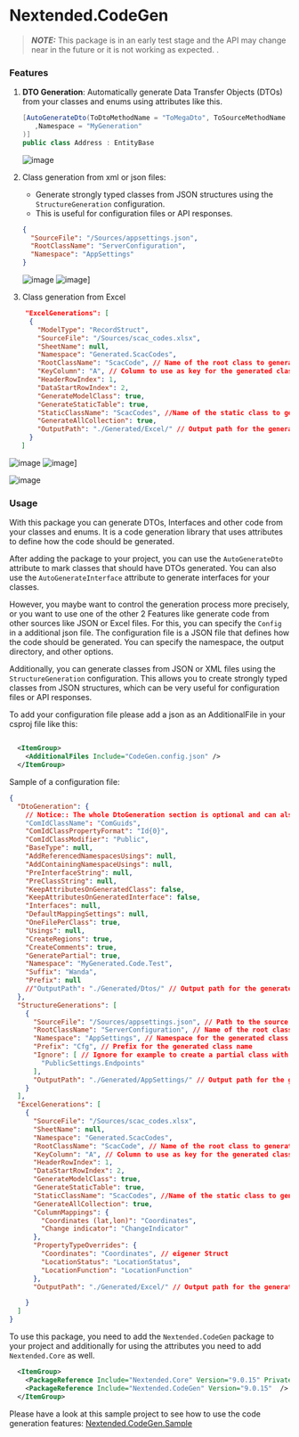 ﻿# Nextended.CodeGen

> **_NOTE:_**  This package is in an early test stage and the API may change near in the future 
or it is not working as expected. 
.

### Features
 1. **DTO Generation**: Automatically generate Data Transfer Objects (DTOs) from your classes and enums using attributes like this.
     ```c#
     [AutoGenerateDto(ToDtoMethodName = "ToMegaDto", ToSourceMethodName = "AsSrc", IsComCompatible = true
        ,Namespace = "MyGeneration"
    )]
    public class Address : EntityBase

     ```
    ![image](https://raw.githubusercontent.com/fgilde/Nextended/refs/heads/main/images/1.dto_result.png)
 

 2. Class generation from xml or json files: 
    - Generate strongly typed classes from JSON structures using the `StructureGeneration` configuration.
    - This is useful for configuration files or API responses.
    ```json
    {
      "SourceFile": "/Sources/appsettings.json",
      "RootClassName": "ServerConfiguration",
      "Namespace": "AppSettings"
    }
    ```
    ![image](https://raw.githubusercontent.com/fgilde/Nextended/refs/heads/main/images/2.app_settings.json_sample.png)
    ![image](https://raw.githubusercontent.com/fgilde/Nextended/refs/heads/main/images/3.Appsettings%20result.png)]


   1. Class generation from Excel
   ```json
       "ExcelGenerations": [
        {
          "ModelType": "RecordStruct",
          "SourceFile": "/Sources/scac_codes.xlsx",
          "SheetName": null,
          "Namespace": "Generated.ScacCodes",
          "RootClassName": "ScacCode", // Name of the root class to generate
          "KeyColumn": "A", // Column to use as key for the generated class e.g. "A" for the first column B,C etc.
          "HeaderRowIndex": 1,
          "DataStartRowIndex": 2,
          "GenerateModelClass": true,
          "GenerateStaticTable": true,
          "StaticClassName": "ScacCodes", //Name of the static class to generate
          "GenerateAllCollection": true,         
          "OutputPath": "./Generated/Excel/" // Output path for the generated file, if its null or unset the files will added to generation source
        }
      ]
   ```
   ![image](https://raw.githubusercontent.com/fgilde/Nextended/refs/heads/main/images/4.excel_source.png)
   ![image](https://raw.githubusercontent.com/fgilde/Nextended/refs/heads/main/images/5.excel_model_result.png)]
   
   ![image](https://raw.githubusercontent.com/fgilde/Nextended/refs/heads/main/images/6.excel_list_result.png)


### Usage
With this package you can generate DTOs, Interfaces and other code from your classes and enums.
It is a code generation library that uses attributes to define how the code should be generated.

After adding the package to your project, you can use the `AutoGenerateDto` attribute to mark classes that should have DTOs generated. You can also use the `AutoGenerateInterface` attribute to generate interfaces for your classes.

However, you maybe want to control the generation process more precisely, or you want to use one of the other 2 Features 
like generate code from other sources like JSON or Excel files.
For this, you can specify the `Config` in a additional json file. 
The configuration file is a JSON file that defines how the code should be generated. 
You can specify the namespace, the output directory, and other options.

Additionally, you can generate classes from JSON or XML files using the `StructureGeneration` configuration. 
This allows you to create strongly typed classes from JSON structures, 
which can be very useful for configuration files or API responses.


To add your configuration file please add a json as an AdditionalFile in your csproj file like this:

```xml

  <ItemGroup>
    <AdditionalFiles Include="CodeGen.config.json" />
  </ItemGroup>
```

Sample of a configuration file:


```json
{
  "DtoGeneration": {
    // Notice:: The whole DtoGeneration section is optional and can also be overridden if set on the Attributes.
    "ComIdClassName": "ComGuids",
    "ComIdClassPropertyFormat": "Id{0}",
    "ComIdClassModifier": "Public",
    "BaseType": null,
    "AddReferencedNamespacesUsings": null,
    "AddContainingNamespaceUsings": null,
    "PreInterfaceString": null,
    "PreClassString": null,
    "KeepAttributesOnGeneratedClass": false,
    "KeepAttributesOnGeneratedInterface": false,
    "Interfaces": null,
    "DefaultMappingSettings": null,
    "OneFilePerClass": true,
    "Usings": null,
    "CreateRegions": true,
    "CreateComments": true,
    "GeneratePartial": true,
    "Namespace": "MyGenerated.Code.Test",
    "Suffix": "Wanda",
    "Prefix": null
    //"OutputPath": "./Generated/Dtos/" // Output path for the generated files, if its null or unset the files will added to generation source
  },
  "StructureGenerations": [
    {
      "SourceFile": "/Sources/appsettings.json", // Path to the source file to generate from
      "RootClassName": "ServerConfiguration", // Name of the root class to generate
      "Namespace": "AppSettings", // Namespace for the generated class
      "Prefix": "Cfg", // Prefix for the generated class name
      "Ignore": [ // Ignore for example to create a partial class with the same name or for whatever reason
        "PublicSettings.Endpoints"
      ],
      "OutputPath": "./Generated/AppSettings/" // Output path for the generated file, if its null or unset the files will added to generation source
    }
  ],
  "ExcelGenerations": [
    {
      "SourceFile": "/Sources/scac_codes.xlsx",
      "SheetName": null, 
      "Namespace": "Generated.ScacCodes",
      "RootClassName": "ScacCode", // Name of the root class to generate
      "KeyColumn": "A", // Column to use as key for the generated class e.g. "A" for the first column B,C etc.
      "HeaderRowIndex": 1,
      "DataStartRowIndex": 2,
      "GenerateModelClass": true,
      "GenerateStaticTable": true,
      "StaticClassName": "ScacCodes", //Name of the static class to generate
      "GenerateAllCollection": true,
      "ColumnMappings": {
        "Coordinates (lat,lon)": "Coordinates",
        "Change indicator": "ChangeIndicator"
      },
      "PropertyTypeOverrides": {
        "Coordinates": "Coordinates", // eigener Struct
        "LocationStatus": "LocationStatus",
        "LocationFunction": "LocationFunction"
      },
      "OutputPath": "./Generated/Excel/" // Output path for the generated file, if its null or unset the files will added to generation source

    }
  ]
}
```

To use this package, you need to add the `Nextended.CodeGen` package to your project and additionally for using the attributes you need to add `Nextended.Core` as well.

```xml
  <ItemGroup>
    <PackageReference Include="Nextended.Core" Version="9.0.15" PrivateAssets="all" GeneratePathProperty="true" />    
    <PackageReference Include="Nextended.CodeGen" Version="9.0.15"  />    
  </ItemGroup>
```

Please have a look at this sample project to see how to use the code generation features: [Nextended.CodeGen.Sample](https://github.com/fgilde/Nextended/tree/main/CodeGenSample)